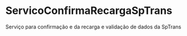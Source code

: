 # ServicoConfirmaRecargaSpTrans
Serviço para confirmação e da recarga e validação de dados da SpTrans
